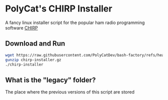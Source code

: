 # PolyCat's CHIRP Installer
A fancy linux installer script for the popular ham radio programming software [CHIRP](https://chirpmyradio.com/)

## Download and Run
```bash
wget https://raw.githubusercontent.com/PolyCatDev/bash-factory/refs/heads/main/CHIRP-Installer/chirp-installer.gz &&\
gunzip chirp-installer.gz
./chirp-installer
```

## What is the "legacy" folder?
The place where the previous versions of this script are stored
